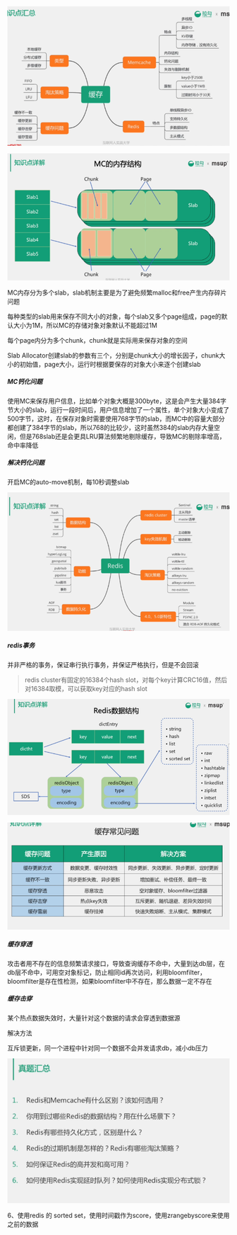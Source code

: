 ![](pic/爱奇艺20190705154305.png)

![](pic/爱奇艺20190705154726.png)

MC内存分为多个slab，slab机制主要是为了避免频繁malloc和free产生内存碎片问题

每种类型的slab用来保存不同大小的对象，每个slab又多个page组成，page的默认大小为1M，所以MC的存储对象对象默认不能超过1M

每个page内分为多个chunk，chunk就是实际用来保存对象的空间

Slab Allocator创建slab的参数有三个，分别是chunk大小的增长因子，chunk大小的初始值，page大小，运行时根据要保存的对象大小来逐个创建slab

##### MC钙化问题

使用MC来保存用户信息，比如单个对象大概是300byte，这是会产生大量384字节大小的slab，运行一段时间后，用户信息增加了一个属性，单个对象大小变成了500字节，这时，在保存对象时需要使用768字节的slab，而MC中的容量大部分都创建了384字节的slab，所以768的比较少，这时虽然384的slab内存大量空闲，但是768slab还是会更具LRU算法频繁地剔除缓存，导致MC的剔除率增高，命中率降低

##### 解决钙化问题

开启MC的auto-move机制，每10秒调整slab

![](pic/爱奇艺20190705160119.png)

##### redis事务

并非严格的事务，保证串行执行事务，并保证严格执行，但是不会回滚

> redis cluster有固定的16384个hash slot，对每个key计算CRC16值，然后对16384取模，可以获取key对应的hash slot

![](pic/爱奇艺20190705160950.png)

![](pic/爱奇艺20190705163858.png)

##### 缓存穿透

攻击者用不存在的信息频繁请求接口，导致查询缓存不命中，大量到达db层，在db层不命中，可用空对象标记，防止相同id再次访问，利用bloomfilter，bloomfilter是存在性检测，如果bloomfilter中不存在，那么数据一定不存在

##### 缓存击穿

某个热点数据失效时，大量针对这个数据的请求会穿透到数据源

解决方法

互斥锁更新，同一个进程中针对同一个数据不会并发请求db，减小db压力

![](pic/爱奇艺20190705165545.png)

6、使用redis 的 sorted set，使用时间戳作为score，使用zrangebyscore来使用之前的数据

